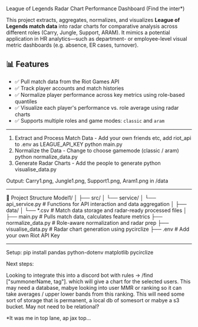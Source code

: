 League of Legends Radar Chart Performance Dashboard (Find the inter*)

This project extracts, aggregates, normalizes, and visualizes **League of Legends match data** into radar charts for comparative analysis across different roles (Carry, Jungle, Support, ARAM). It mimics a potential application in HR analytics—such as department- or employee-level visual metric dashboards (e.g. absence, ER cases, turnover).

## 📊 Features

- ✅ Pull match data from the Riot Games API
- ✅ Track player accounts and match histories
- ✅ Normalize player performance across key metrics using role-based quantiles
- ✅ Visualize each player's performance vs. role average using radar charts
- ✅ Supports multiple roles and game modes: `classic` and `aram`

---
1. Extract and Process Match Data - Add your own friends etc, add riot_api to .env as LEAGUE_API_KEY
python main.py
2. Normalize the Data - Change to choose gamemode (classic / aram)
python normalize_data.py
3. Generate Radar Charts - Add the people to generate 
python visualise_data.py

Output: Carry1.png, Jungle1.png, Support1.png, Aram1.png in /data

---
🧱 Project Structure
Model1/
│
├── src/
│ └── service/
│ └── api_service.py # Functions for API interaction and data aggregation
│
├── data/
│ └── *.csv # Match data storage and radar-ready processed files
│
├── main.py # Pulls match data, calculates feature metrics
├── normalize_data.py # Role-aware normalization and radar prep
├── visualise_data.py # Radar chart generation using pycirclize
├── .env # Add your own Riot API Key

---
Setup:
pip install pandas python-dotenv matplotlib pycirclize

Next steps:

Looking to integrate this into a discord bot with rules -> /find ["summonerName, tag"]. which will give a chart for the selected users.
This may need a database, mabye looking into user MMR or ranking so it can take averages / upper lower bands from this ranking.
This will need some sort of storage that is permanent, a local db of somesort or mabye a s3 bucket. May not need to be relational?

*It was me in top lane, ap jax top...
